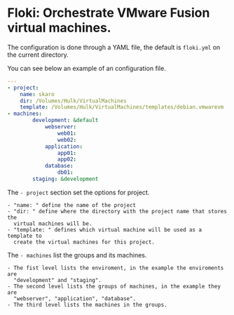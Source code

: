 Floki: Orchestrate VMware Fusion virtual machines.
==================================================

The configuration is done through a YAML file, the default is `floki.yml` on
the current directory.

You can see below an example of an configuration file.
```yaml
---
- project:
    name: skaro
    dir: /Volumes/Hulk/VirtualMachines
    template: /Volumes/Hulk/VirtualMachines/templates/debian.vmwarevm
- machines:
        development: &default
           	webserver:
                web01:
                web02:
            application:
                app01:
				app02:
			database:
				db01:
		staging: &development
```

The `- project` section set the options for project.

	- "name: " define the name of the project
	- "dir: " define where the directory with the project name that stores the
	  virtual machines will be.
	- "template: " defines which virtual machine will be used as a template to
	  create the virtual machines for this project.

The `- machines` list the groups and its machines.

	- The fist level lists the enviroment, in the example the enviroments are
	  "development" and "staging".
	- The second level lists the groups of machines, in the example they are
	  "webserver", "application", "database".
	- The third level lists the machines in the groups.
